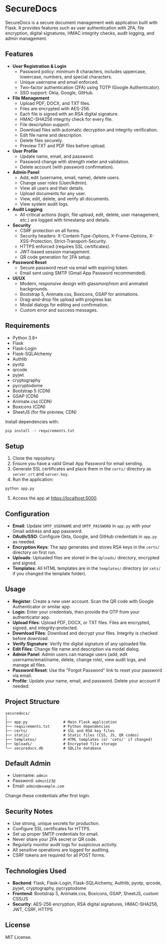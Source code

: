 
# SecureDocs

SecureDocs is a secure document management web application built with Flask. It provides features such as user authentication with 2FA, file encryption, digital signatures, HMAC integrity checks, audit logging, and admin management.

## Features

- **User Registration & Login**
  - Password policy: minimum 8 characters, includes uppercase, lowercase, numbers, and special characters.
  - Unique username and email enforced.
  - Two-factor authentication (2FA) using TOTP (Google Authenticator).
  - SSO support: Okta, Google, GitHub.
- **File Management**
  - Upload PDF, DOCX, and TXT files.
  - Files are encrypted with AES-256.
  - Each file is signed with an RSA digital signature.
  - HMAC-SHA256 integrity check for every file.
  - File description support.
  - Download files with automatic decryption and integrity verification.
  - Edit file name and description.
  - Delete files securely.
  - Preview TXT and PDF files before upload.
- **User Profile**
  - Update name, email, and password.
  - Password change with strength meter and validation.
  - Delete account (with password confirmation).
- **Admin Panel**
  - Add, edit (username, email, name), delete users.
  - Change user roles (User/Admin).
  - View all users and their details.
  - Upload documents for any user.
  - View, edit, delete, and verify all documents.
  - View system audit logs.
- **Audit Logging**
  - All critical actions (login, file upload, edit, delete, user management, etc.) are logged with timestamp and details.
- **Security**
  - CSRF protection on all forms.
  - Security headers: X-Content-Type-Options, X-Frame-Options, X-XSS-Protection, Strict-Transport-Security.
  - HTTPS enforced (requires SSL certificates).
  - JWT-based session management.
  - QR code generation for 2FA setup.
- **Password Reset**
  - Secure password reset via email with expiring token.
  - Email sent using SMTP (Gmail App Password recommended).
- **UI/UX**
  - Modern, responsive design with glassmorphism and animated backgrounds.
  - Bootstrap 5, Animate.css, Boxicons, GSAP for animations.
  - Drag-and-drop file upload with progress bar.
  - Modal dialogs for editing and confirmation.
  - Custom error and success messages.

## Requirements

- Python 3.8+
- Flask
- Flask-Login
- Flask-SQLAlchemy
- Authlib
- pyotp
- qrcode
- pyjwt
- cryptography
- pycryptodome
- Bootstrap 5 (CDN)
- GSAP (CDN)
- Animate.css (CDN)
- Boxicons (CDN)
- SheetJS (for file preview, CDN)

Install dependencies with:

```bash
pip install -r requirements.txt
```

## Setup

1. Clone the repository.
2. Ensure you have a valid Gmail App Password for email sending.
3. Generate SSL certificates and place them in the `certs/` directory as `server.crt` and `server.key`.
4. Run the application:

```bash
python app.py
```

5. Access the app at [https://localhost:5000](https://localhost:5000).

## Configuration

- **Email**: Update `SMTP_USERNAME` and `SMTP_PASSWORD` in `app.py` with your Gmail address and app password.
- **OAuth/SSO**: Configure Okta, Google, and GitHub credentials in `app.py` as needed.
- **Encryption Keys**: The app generates and stores RSA keys in the `certs/` directory on first run.
- **Uploads**: Uploaded files are stored in the `Uploads/` directory, encrypted and signed.
- **Templates**: All HTML templates are in the `templates/` directory (or `cets/` if you changed the template folder).

## Usage

- **Register**: Create a new user account. Scan the QR code with Google Authenticator or similar app.
- **Login**: Enter your credentials, then provide the OTP from your authenticator app.
- **Upload Files**: Upload PDF, DOCX, or TXT files. Files are encrypted, signed, and integrity-protected.
- **Download Files**: Download and decrypt your files. Integrity is checked before download.
- **Verify Signature**: Verify the digital signature of any uploaded file.
- **Edit Files**: Change file name and description via modal dialog.
- **Admin Panel**: Admin users can manage users (add, edit username/email/name, delete, change role), view audit logs, and manage all files.
- **Password Reset**: Use the "Forgot Password" link to reset your password via email.
- **Profile**: Update your name, email, and password. Delete your account if needed.

## Project Structure

```
securedocs/
│
├── app.py                # Main Flask application
├── requirements.txt      # Python dependencies
├── certs/                # SSL and RSA key files
├── static/               # Static files (CSS, JS, QR codes)
├── templates/            # HTML templates (or 'cets/' if changed)
├── Uploads/              # Encrypted file storage
└── securedocs.db         # SQLite database
```

## Default Admin

- Username: `admin`
- Password: `admin123@`
- Email: `admin@example.com`

Change these credentials after first login.

## Security Notes

- Use strong, unique secrets for production.
- Configure SSL certificates for HTTPS.
- Set up proper SMTP credentials for email.
- Never share your 2FA secret or QR code.
- Regularly monitor audit logs for suspicious activity.
- All sensitive operations are logged for auditing.
- CSRF tokens are required for all POST forms.

## Technologies Used

- **Backend**: Flask, Flask-Login, Flask-SQLAlchemy, Authlib, pyotp, qrcode, pyjwt, cryptography, pycryptodome
- **Frontend**: Bootstrap 5, Animate.css, Boxicons, GSAP, SheetJS, custom CSS/JS
- **Security**: AES-256 encryption, RSA digital signatures, HMAC-SHA256, JWT, CSRF, HTTPS

## License

MIT License.
